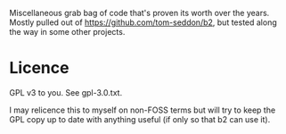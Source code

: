 Miscellaneous grab bag of code that's proven its worth over the years.
Mostly pulled out of https://github.com/tom-seddon/b2, but tested
along the way in some other projects.

# Licence

GPL v3 to you. See gpl-3.0.txt.

I may relicence this to myself on non-FOSS terms but will try to keep
the GPL copy up to date with anything useful (if only so that b2 can
use it).
